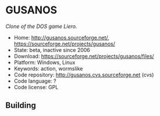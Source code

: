 # GUSANOS

_Clone of the DOS game Liero._

- Home: http://gusanos.sourceforge.net/, https://sourceforge.net/projects/gusanos/
- State: beta, inactive since 2006
- Download: https://sourceforge.net/projects/gusanos/files/
- Platform: Windows, Linux
- Keywords: action, wormslike
- Code repository: http://gusanos.cvs.sourceforge.net (cvs)
- Code language: ?
- Code license: GPL

## Building
